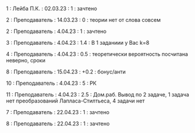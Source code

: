 1 : Лейба П.К. : 02.03.23 : 1 : зачтено

2 : Преподаватель : 14.03.23 : 0 : теории нет от слова совсем

2 : Преподаватель : 4.04.23 : 1 : зачтено

3 : Преподаватель : 4.04.23 : 1.4 : В 1 заданиии у Вас k=8

4 : Преподаватель : 4.04.23 : 0.5 : теоретически вероятность посчитана неверно, сроки

8 : Преподаватель : 15.04.23 : +0.2 : бонус/анти

10 : Преподаватель : 4.04.23 : 5 : РК

11 : Преподаватель : 4.04.23 : 2.5 : Дом.раб. Вывод по 2 задаче, 1 задача нет преобразований Лапласа-Стилтьеса, 4 задачи нет

7 : Преподаватель : 22.04.23 : 1 : зачтено

8 : Преподаватель : 22.04.23 : 1 : зачтено
